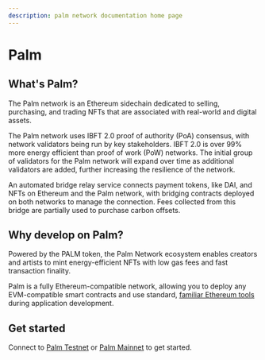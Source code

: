 ```yaml
---
description: palm network documentation home page
---
```


# Palm

## What's Palm?

The Palm network is an Ethereum sidechain dedicated to selling, purchasing, and trading NFTs that
are associated with real-world and digital assets.

The Palm network uses IBFT 2.0 proof of authority (PoA) consensus, with network validators being run
by key stakeholders. IBFT 2.0 is over 99% more energy efficient than proof of work (PoW) networks.
The initial group of validators for the Palm network will expand over time as additional validators
are added, further increasing the resilience of the network.

An automated bridge relay service connects payment tokens, like DAI, and NFTs on Ethereum and the
Palm network, with bridging contracts deployed on both networks to manage the connection.
Fees collected from this bridge are partially used to purchase carbon offsets.

## Why develop on Palm?

Powered by the PALM token, the Palm Network ecosystem enables creators and artists to mint
energy-efficient NFTs with low gas fees and fast transaction finality.

Palm is a fully Ethereum-compatible network, allowing you to deploy any EVM-compatible smart
contracts and use standard, [familiar Ethereum tools](HowTo/Use-Supported-Tools/Tools.md) during application development.

## Get started

Connect to [Palm Testnet] or [Palm Mainnet] to get started.

<!-- links -->
[standard ERC-721 tokens]: https://eips.ethereum.org/EIPS/eip-721
[Infura]: https://infura.io/
[Palm Mainnet]: Get-Started/Connect/Mainnet.md
[Palm Testnet]: Get-Started/Connect/Testnet.md
